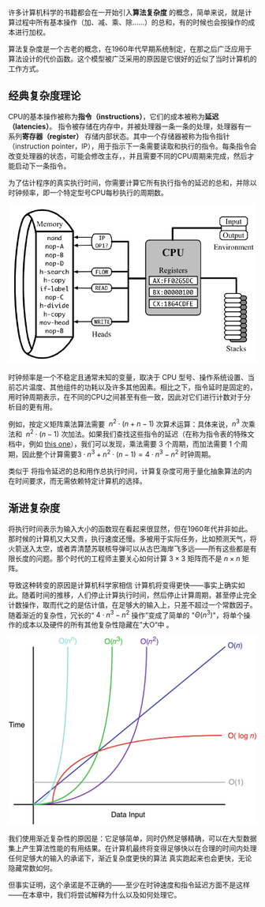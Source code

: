 
许多计算机科学的书籍都会在一开始引入**算法复杂度** 的概念，简单来说，就是计算过程中所有基本操作（加、减、乘、除……）的总和，有的时候也会按操作的成本进行加权。

算法复杂度是一个古老的概念，在1960年代早期系统制定，在那之后广泛应用于算法设计的代价函数。这个模型被广泛采用的原因是它很好的近似了当时计算机的工作方式。
## 经典复杂度理论

CPU的基本操作被称为**指令（instructions）**，它们的成本被称为**延迟（latencies）**。 指令被存储在内存中，并被处理器一条一条的处理，处理器有一系列**寄存器（register）** 存储内部状态。其中一个存储器被称为指令指针（instruction pointer，IP），用于指示下一条需要读取和执行的指令。每条指令会改变处理器的状态，可能会修改主存，，并且需要不同的CPU周期来完成，然后才能启动下一条指令。


为了估计程序的真实执行时间，你需要计算它所有执行指令的延迟的总和，并除以 时钟频率，即一个特定型号CPU每秒执行的周期数。

![](img/cpu.png)


时钟频率是一个不稳定且通常未知的变量，取决于 CPU 型号、操作系统设置、当前芯片温度、其他组件的功耗以及许多其他因素。相比之下，指令延时是固定的，用时钟周期表示，在不同的CPU之间甚至有些一致，因此对它们进行计数对于分析目的更有用。

例如，按定义矩阵乘法算法需要  $n^2 \cdot (n + n - 1)$ 次算术运算：具体来说，$n^3$ 次乘法和  $n^2 \cdot (n - 1)$ 次加法。如果我们查找这些指令的延迟（在称为指令表的特殊文档中，例如 [this one](https://www.agner.org/optimize/instruction_tables.pdf)），我们可以发现，乘法需要 3 个周期，而加法需要 1 个周期，因此整个计算需要$3 \cdot n^3 + n^2 \cdot (n - 1) = 4 \cdot n^3 - n^2$ 时钟周期。

类似于 将指令延迟的总和用作总执行时间，计算复杂度可用于量化抽象算法的内在时间要求，而无需依赖特定计算机的选择。

## 渐进复杂度

将执行时间表示为输入大小的函数现在看起来很显然，但在1960年代并非如此。那时候的计算机又大又贵，执行速度还慢。多被用于实际任务，比如预测天气，将火箭送入太空，或者弄清楚苏联核导弹可以从古巴海岸飞多远——所有这些都是有限长度的问题。那个时代的工程师主要关心如何计算 $3 \times 3$ 矩阵而不是 $n \times n$ 矩阵。

导致这种转变的原因是计算机科学家相信 计算机将变得更快——事实上确实如此。随着时间的推移，人们停止计算执行时间，然后停止计算周期，甚至停止完全计数操作，取而代之的是估计值，在足够大的输入上，只差不超过一个常数因子。随着渐近的复杂性，冗长的“ $4 \cdot n^3 - n^2$ 操作”变成了简单的 "$\Theta(n^3)$"，将单个操作的成本以及硬件的所有其他复杂性隐藏在”大O“中 。

![](img/complexity.jpg)

我们使用渐近复杂性的原因是：它足够简单，同时仍然足够精确，可以在大型数据集上产生算法性能的有用结果。在计算机最终将变得足够快以在合理的时间内处理任何足够大的输入的承诺下，渐近复杂度更快的算法 真实跑起来也会更快，无论隐藏常数如何。

但事实证明，这个承诺是不正确的——至少在时钟速度和指令延迟方面不是这样——在本章中，我们将尝试解释为什么以及如何处理它。